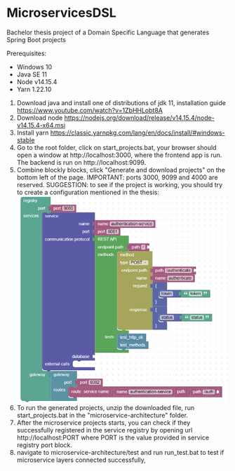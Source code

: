 # MicroservicesDSL
Bachelor thesis project of a Domain Specific Language that generates Spring Boot projects

Prerequisites:
* Windows 10
* Java SE 11
* Node v14.15.4
* Yarn 1.22.10

1. Download java and install one of distributions of jdk 11, installation guide https://www.youtube.com/watch?v=1ZbHHLobt8A
1. Download node https://nodejs.org/download/release/v14.15.4/node-v14.15.4-x64.msi
1. Install yarn https://classic.yarnpkg.com/lang/en/docs/install/#windows-stable
1. Go to the root folder, click on start_projects.bat, your browser should open a window at http://localhost:3000, where the frontend app is run. The backend is run on http://localhost:9099.
1. Combine blockly blocks, click "Generate and download projects" on the bottom left of the page. 
IMPORTANT: ports 3000, 9099 and 4000 are reserved.
SUGGESTION: to see if the project is working, you should try to create a configuration mentioned in the thesis:
![Alt text](example_block_configuration.png?raw=true "Title")
3. To run the generated projects, unzip the downloaded file, run start_projects.bat in the "microservice-architecture" folder.
4. After the microservice projects starts, you can check if they successfully registered in the service registry by opening url http://localhost:PORT where PORT is the value provided in service registry port block.
5. navigate to microservice-architecture/test and run run_test.bat to test if microservice layers connected successfully,
